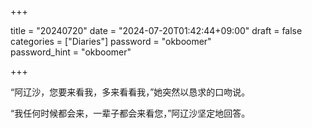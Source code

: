 +++

title = "20240720"
date = "2024-07-20T01:42:44+09:00"
draft = false
categories = ["Diaries"]
password = "okboomer"  
password_hint = "okboomer"

+++

“阿辽沙，您要来看我，多来看看我，”她突然以恳求的口吻说。

“我任何时候都会来，一辈子都会来看您，”阿辽沙坚定地回答。
